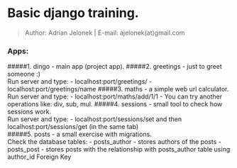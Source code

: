 # Basic django training.
>Author: Adrian Jelonek |  E-mail: ajelonek(at)gmail.com

### Apps:
#####1. dingo - main app (project app).
#####2. greetings - just to greet someone :)  
    Run server and type:
    - localhost:port/greetings/
    - localhost:port/greetings/name
#####3. maths - a simple web url calculator.  
    Run server and type:
    - localhost:port/maths/add/1/1 
    - You can try another operations like: div, sub, mul. 
#####4. sessions - small tool to check how sessions work.  
    Run server and type:
    - localhost:port/sessions/set and then localhost:port/sessions/get (in the same tab)  
#####5. posts - a small exercise with migrations.  
    Check the database tables:
     - posts_author - stores authors of the posts
     - posts_post - stores posts with the relationship with posts_author table using author_id Foreign Key          